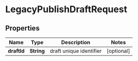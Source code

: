 

# LegacyPublishDraftRequest


## Properties

| Name | Type | Description | Notes |
|------------ | ------------- | ------------- | -------------|
|**draftId** | **String** | draft unique identifier |  [optional] |



